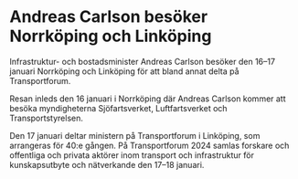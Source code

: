 # Andreas Carlson besöker Norrköping och Linköping

Infrastruktur- och bostadsminister Andreas Carlson besöker den 16–17 januari Norrköping och Linköping för att bland annat delta på Transportforum.

Resan inleds den 16 januari i Norrköping där Andreas Carlson kommer att besöka myndigheterna Sjöfartsverket, Luftfartsverket och Transportstyrelsen.

Den 17 januari deltar ministern på Transportforum i Linköping, som arrangeras för 40:e gången. På Transportforum 2024 samlas forskare och offentliga och privata aktörer inom transport och infrastruktur för kunskapsutbyte och nätverkande den 17–18 januari.

